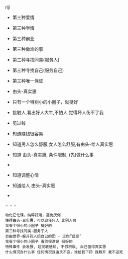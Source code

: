 
riji

- 第三种爱情
- 第三种学情
- 第三种霸业

- 第三种做难的事
- 第三种寻找同类(服务人)
- 第三种寻找自己(服务自己)

- 第三种唯一保证

- 由头-真实惠
- 只有一个特别小的小圈子，就挺好
- 接触人,看出好人大牛,不怕人,觉得坏人伤不了我

- 见过钱
- 知道赚钱很容易
- 知道男人怎么舒服,女人怎么舒服,有由头-给人真实惠
- 知道 由头-真实惠, 条件限制, (先)做什么事
-

- 知道调整心情
- 知道给人 由头-真实惠
-

= = =

```
物化它化课，纯粹好用，避免厌倦
懂得由头-真实惠，可以追任何人 比别人强
我有个很小的小圈子 挺好的
第三种寻找同类-服务于人
自由世界-躲开别人组自己的团 - 走向“盛宴”
我有个很小的小圈子 看侦探游记 挺好的
特殊事件 会发狠, 超灵敏感知, 不假积极, 自己值得真实惠
什么情况办什么事 任何情况我由头不变，谁给我下药 我躲开 我不送死
```

